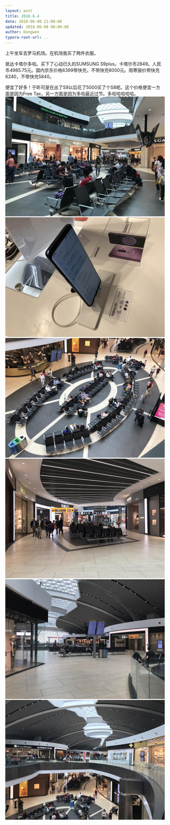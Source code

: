 ```yaml
---
layout: post
title: 2018.6.4
date: 2018-06-08 21:00:08
updated: 2018-06-08 00:00:00
author: Dongwen
typora-root-url: ..
---
```




上午坐车去罗马机场。在机场我买了两件衣服。

抵达卡塔尔多哈。买下了心动已久的SUMSUNG S9plus。卡塔尔币2849。人民币4985.75元。国内京东价格6399带快充，不带快充6000元。雨寒报价带快充6240，不带快充5840。

便宜了好多！于昕可是在出了S9以后花了5000买了个S8呢。这个价格便宜一方面是因为Free Tax，另一方面是因为多哈最近过节。多哈哈哈哈哈。      ![](/img/in-post/p51278618.jpg)
![](/img/in-post/p51278611.jpg)
![](/img/in-post/p51278615.jpg)
![](/img/in-post/p51278595.jpg)
![](/img/in-post/p51278604.jpg)
![](/img/in-post/p51278621.jpg)

